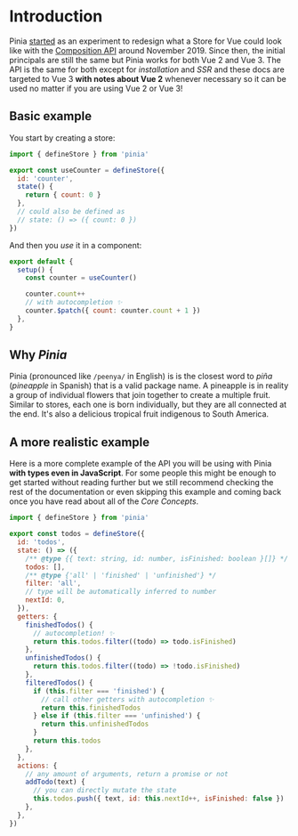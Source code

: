 # Introduction

Pinia [started](https://github.com/posva/pinia/commit/06aeef54e2cad66696063c62829dac74e15fd19e) as an experiment to redesign what a Store for Vue could look like with the [Composition API](https://github.com/vuejs/composition-api) around November 2019. Since then, the initial principals are still the same but Pinia works for both Vue 2 and Vue 3. The API is the same for both except for _installation_ and _SSR_ and these docs are targeted to Vue 3 **with notes about Vue 2** whenever necessary so it can be used no matter if you are using Vue 2 or Vue 3!

## Basic example

You start by creating a store:

```js
import { defineStore } from 'pinia'

export const useCounter = defineStore({
  id: 'counter',
  state() {
    return { count: 0 }
  },
  // could also be defined as
  // state: () => ({ count: 0 })
})
```

And then you _use_ it in a component:

```js
export default {
  setup() {
    const counter = useCounter()

    counter.count++
    // with autocompletion ✨
    counter.$patch({ count: counter.count + 1 })
  },
}
```

<!-- TODO: or if you prefer using the options api, use `mapStores` -->

## Why _Pinia_

Pinia (pronounced like `/peenya/` in English) is is the closest word to _piña_ (_pineapple_ in Spanish) that is a valid package name. A pineapple is in reality a group of individual flowers that join together to create a multiple fruit. Similar to stores, each one is born individually, but they are all connected at the end. It's also a delicious tropical fruit indigenous to South America.

## A more realistic example

Here is a more complete example of the API you will be using with Pinia **with types even in JavaScript**. For some people this might be enough to get started without reading further but we still recommend checking the rest of the documentation or even skipping this example and coming back once you have read about all of the _Core Concepts_.

```js
import { defineStore } from 'pinia'

export const todos = defineStore({
  id: 'todos',
  state: () => ({
    /** @type {{ text: string, id: number, isFinished: boolean }[]} */
    todos: [],
    /** @type {'all' | 'finished' | 'unfinished'} */
    filter: 'all',
    // type will be automatically inferred to number
    nextId: 0,
  }),
  getters: {
    finishedTodos() {
      // autocompletion! ✨
      return this.todos.filter((todo) => todo.isFinished)
    },
    unfinishedTodos() {
      return this.todos.filter((todo) => !todo.isFinished)
    },
    filteredTodos() {
      if (this.filter === 'finished') {
        // call other getters with autocompletion ✨
        return this.finishedTodos
      } else if (this.filter === 'unfinished') {
        return this.unfinishedTodos
      }
      return this.todos
    },
  },
  actions: {
    // any amount of arguments, return a promise or not
    addTodo(text) {
      // you can directly mutate the state
      this.todos.push({ text, id: this.nextId++, isFinished: false })
    },
  },
})
```
